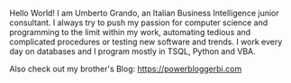 <html><body><p>Hello World! I am Umberto Grando, an Italian Business Intelligence junior consultant. I always try to push my passion for computer science and programming to the limit within my work, automating tedious and complicated procedures or testing new software and trends. I work every day on databases and I program mostly in TSQL, Python and VBA.

Also check out my brother's Blog: <a href="https://powerbloggerbi.com">https://powerbloggerbi.com</a></p></body></html>